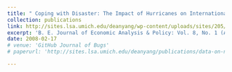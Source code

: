 ```yaml
---
title: " Coping with Disaster: The Impact of Hurricanes on International Financial Flows, 1970-2002"
collection: publications
link: http://sites.lsa.umich.edu/deanyang/wp-content/uploads/sites/205/2014/12/yang_copedist.pdf
excerpt: 'B. E. Journal of Economic Analysis & Policy: Vol. 8, No. 1 (Advances), Article 13, 2008.'
date: 2008-02-17
# venue: 'GitHub Journal of Bugs'
# paperurl: 'http://sites.lsa.umich.edu/deanyang/publications/data-on-national-and-bureaucratic-leadership-1980-2000/'

---
```


